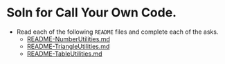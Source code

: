 # Soln for Call Your Own Code.

* Read each of the following `README` files and complete each of the asks.
    * [README-NumberUtilities.md](./README-NumberUtilities.md)
    * [README-TriangleUtilities.md](./README-TriangleUtilities.md)
    * [README-TableUtilities.md](./README-TableUtilities.md)
    




















